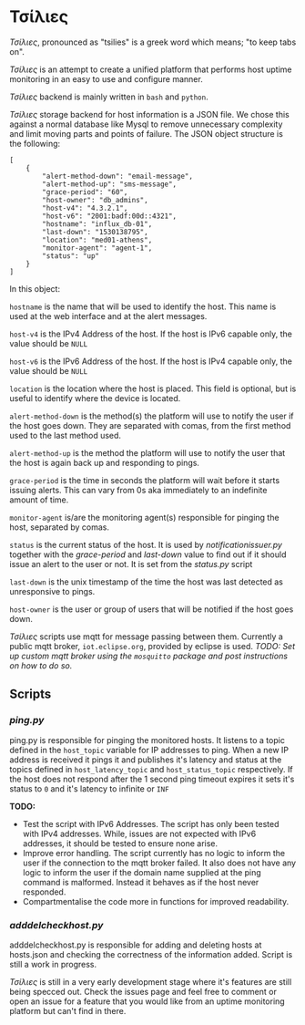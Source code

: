 # Τσίλιες

_Τσίλιες_, pronounced as "tsilies" is a greek word which means; "to keep tabs on".

_Τσίλιες_ is an attempt to create a unified platform that performs host uptime monitoring in an easy to use and configure manner.

_Τσίλιες_ backend is mainly written in `bash` and `python`.

_Τσίλιες_ storage backend for host information is a JSON file. We chose this against a normal database like Mysql to remove unnecessary complexity and limit moving parts and points of failure.
The JSON object structure is the following:
```
[
    {
        "alert-method-down": "email-message",
        "alert-method-up": "sms-message",
        "grace-period": "60",
        "host-owner": "db_admins",
        "host-v4": "4.3.2.1",
        "host-v6": "2001:badf:00d::4321",
        "hostname": "influx_db-01",
        "last-down": "1530138795",
        "location": "med01-athens",
        "monitor-agent": "agent-1",
        "status": "up"
    }
]
```
In this object:

`hostname` is the name that will be used to identify the host. This name is used at the web interface and at the alert messages.

`host-v4` is the IPv4 Address of the host. If the host is IPv6 capable only, the value should be
`NULL`

`host-v6` is the IPv6 Address of the host. If the host is IPv4 capable only, the value should be `NULL`

`location` is the location where the host is placed. This field is optional, but is useful to identify where the device is located.

`alert-method-down` is the method(s) the platform will use to notify the user if the host goes down.
They are separated with comas, from the first method used to the last method used.

`alert-method-up` is the method the platform will use to notify the user that the host is again back up and responding to pings.

`grace-period` is the time in seconds the platform will wait before it starts issuing alerts. This can vary from 0s aka immediately to an indefinite amount of time.

`monitor-agent` is/are the monitoring agent(s) responsible for pinging the host, separated by comas.

`status` is the current status of the host. It is used by _notificationissuer.py_ together with the _grace-period_ and _last-down_ value to find out if it should issue an alert to the user or not. It is set from the _status.py_ script

`last-down` is the unix timestamp of the time the host was last detected as unresponsive to pings.

`host-owner` is the user or group of users that will be notified if the host goes down.

_Τσίλιες_ scripts use mqtt for message passing between them. Currently a public mqtt broker, `iot.eclipse.org`, provided by eclipse is used. _TODO: Set up custom mqtt broker using the `mosquitto` package and post instructions on how to do so._

## Scripts

### _ping.py_

ping.py is responsible for pinging the monitored hosts. It listens to a topic defined in the
`host_topic` variable for IP addresses to ping. When a new IP address is received it pings it and publishes it's latency and status at the topics defined in `host_latency_topic` and `host_status_topic` respectively. If the host does not respond after the 1 second ping timeout expires it sets it's status to `0` and it's latency to infinite or `INF`

__TODO:__

- Test the script with IPv6 Addresses. The script has only been tested with IPv4 addresses. While, issues are not expected with IPv6 addresses, it should be tested to ensure none arise.
- Improve error handling. The script currently has no logic to inform the user if the connection to the mqtt broker failed. It also does not have any logic to inform the user if the domain name supplied at the ping command is malformed. Instead it behaves as if the host never responded.
- Compartmentalise the code more in functions for improved readability.

### _adddelcheckhost.py_

adddelcheckhost.py is responsible for adding and deleting hosts at hosts.json and checking the correctness of the information added. Script is still a work in progress.



_Τσίλιες_ is still in a very early development stage where it's features are still being specced out. Check the issues page and feel free to comment or open an issue for a feature that you would like from an uptime monitoring platform but can't find in there.
